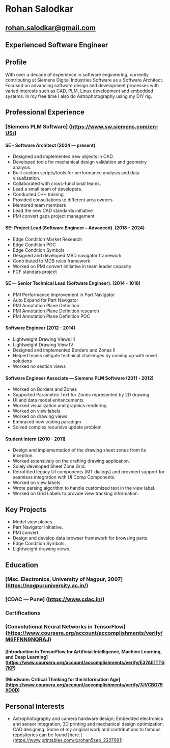# Rohan Salodkar

## <rohan.salodkar@gmail.com>

## Experienced Software Engineer

## Profile

With over a decade of experience in software engineering, currently contributing at Siemens Digital Industries Software as a Software Architect. Focused on advancing software design and development processes with varied interests such as CAD, PLM, Linux development and embedded systems. In my free time I also do Astrophotography using my DIY rig.

## Professional Experience

### [Siemens PLM Software] (<https://www.sw.siemens.com/en-US/>)

#### SE - Software Architect (2024 — present)

- Designed and implemented new objects in CAD.
- Developed tools for mechanical design validation and geometry analysis.
- Built custom scripts/tools for performance analysis and data visualization.
- Collaborated with cross-functional teams.
- Lead a small team of developers.
- Conducted C++ training
- Provided consultations to different area owners
- Mentored team members
- Lead the new CAD standards initiative
- PMI convert gaps project management

#### SE- Project Lead (Software Engineer – Advanced). (2018 – 2024)

- Edge Condition Market Research
- Edge Condition POC
- Edge Condition Symbols
- Designed and developed MBD navigator framework
- Contributed to MDB rules framework
- Worked on PMI convert initiative in team leader capacity
- FCF standars project

#### SE — Senior Technical Lead (Software Engineer). (2014 - 1018)

- PMI Performance Improvement in Part Navigator
- Auto Expand for Part Navigator
- PMI Annotation Plane Definition
- PMI Annotation Plane Definition research
- PMI Annotation Plane Definition POC

#### Software Engineer (2012 - 2014)

- Lightweight Drawing Views III
- Lightweight Drawing View IV
- Designed and implemented Borders and Zones II
- Helped teams mitigate technical challenges by coming up with novel solutions
- Worked no section views

#### Software Engineer Associate — Siemens PLM Software (2011 - 2012)

- Worked on Borders and Zones
- Supported Parametric Text for Zones represented by 2D drawing
- UI and data model enhancements
- Worked visualization and graphics rendering
- Worked on view labels
- Worked on drawing views
- Embraced new coding paradigm
- Solved complex recursive update problem

#### Student Intern (2010 - 2011)

- Design and implementation of the drawing sheet zones from its inception.
- Worked extensively on the drafting drawing application.
- Solely developed Sheet Zone Grid.
- Retrofitted legacy UI components (MT dialogs) and provided support for seamless
integration with UI Comp Components.
- Worked on view labels.
- Wrote parsing algorithm to handle customized text in the view label.
- Worked on Grid Labels to provide view tracking information.

## Key Projects

- Model view planes.
- Part Navigator initiative.
- PMI convert.
- Design and develop data browser framework for browsing parts.
- Edge Condition Symbols.
- Lightweight drawing views.

## Education

### [Msc. Electronics, University of Nagpur, 2007] (<https://nagpuruniversity.ac.in/>)

### [CDAC — Pune] (<https://www.cdac.in/>)

### Certifications

### [Convolutional Neural Networks in TensorFlow] (<https://www.coursera.org/account/accomplishments/verify/M6FFNN9NQRAJ>)

#### [Introduction to TensorFlow for Artificial Intelligence, Machine Learning, and Deep Learning] (<https://www.coursera.org/account/accomplishments/verify/E37AE1TTG7KP>)

#### [Mindware: Critical Thinking for the Information Age] (<https://www.coursera.org/account/accomplishments/verify/7JVCBG79XO0D>)

## Personal Interests

- Astrophotography and camera hardware design; Embedded electronics and sensor
integration; 3D printing and mechanical design optimization. CAD designing.
Some of my original work and contributions to famous repositories can be found [here.] (<https://www.printables.com/@rohan5sep_2207991>)
